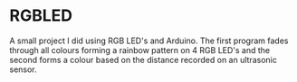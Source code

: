 # RGBLED
A small project I did using RGB LED's and Arduino. The first program fades through all colours forming a rainbow pattern on 4 RGB LED's and the second forms a colour based on the distance recorded on an ultrasonic sensor. 
